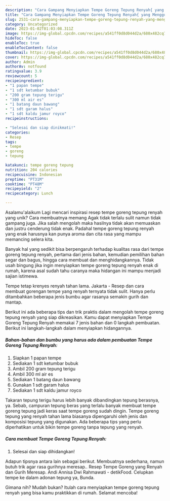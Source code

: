 ```yaml
---
description: "Cara Gampang Menyiapkan Tempe Goreng Tepung Renyah{ yang Menggugah Selera"
title: "Cara Gampang Menyiapkan Tempe Goreng Tepung Renyah{ yang Menggugah Selera"
slug: 2531-cara-gampang-menyiapkan-tempe-goreng-tepung-renyah-yang-menggugah-selera
category: Uncategorized
date: 2023-01-02T01:03:08.311Z
image: https://img-global.cpcdn.com/recipes/a541ff0d8d044d2a/680x482cq70/tempe-goreng-tepung-renyah-foto-resep-utama.jpg
hideToc: false
enableToc: true
enableTocContent: false
thumbnail: https://img-global.cpcdn.com/recipes/a541ff0d8d044d2a/680x482cq70/tempe-goreng-tepung-renyah-foto-resep-utama.jpg
cover: https://img-global.cpcdn.com/recipes/a541ff0d8d044d2a/680x482cq70/tempe-goreng-tepung-renyah-foto-resep-utama.jpg
author: Admin
authorAv: notfound
ratingvalue: 3.9
reviewcount: 5
recipeingredient:
- "1 papan tempe"
- "1 sdt ketumbar bubuk"
- "200 gram tepung terigu"
- "300 ml air es"
- "1 batang daun bawang"
- "1 sdt garam halus"
- "1 sdt kaldu jamur royco"
recipeinstructions:

- "Selesai dan siap dinikmati!"
categories:
- Resep
tags:
- tempe
- goreng
- tepung

katakunci: tempe goreng tepung 
nutrition: 204 calories
recipecuisine: Indonesian
preptime: "PT31M"
cooktime: "PT48M"
recipeyield: "2"
recipecategory: Lunch

---
```



Asalamu'alaikum Lagi mencari inspirasi resep tempe goreng tepung renyah yang unik? Cara membuatnya memang Agak tidak terlalu sulit namun tidak gampang juga. Jika salah mengolah maka hasilnya tidak akan memuaskan dan justru cenderung tidak enak. Padahal tempe goreng tepung renyah yang enak harusnya kan punya aroma dan cita rasa yang mampu memancing selera kita.


Banyak hal yang sedikit bisa berpengaruh terhadap kualitas rasa dari tempe goreng tepung renyah, pertama dari jenis bahan, kemudian pemilihan bahan segar dan bagus, hingga cara membuat dan menghidangkannya. Tidak usah bingung jika ingin menyiapkan tempe goreng tepung renyah enak di rumah, karena asal sudah tahu caranya maka hidangan ini mampu menjadi sajian istimewa.

Tempe tetap krenyes renyah tahan lama. Jakarta - Resep dan cara membuat gorengan tempe yang renyah ternyata tidak sulit. Hanya perlu ditambahkan beberapa jenis bumbu agar rasanya semakin gurih dan mantap.


Berikut ini ada beberapa tips dan trik praktis dalam mengolah tempe goreng tepung renyah yang siap dikreasikan. Kamu dapat menyiapkan Tempe Goreng Tepung Renyah memakai 7 jenis bahan dan 0 langkah pembuatan. Berikut ini langkah-langkah dalam menyiapkan hidangannya.

<!--inarticleads1-->

##### Bahan-bahan dan bumbu yang harus ada dalam pembuatan Tempe Goreng Tepung Renyah:

1. Siapkan 1 papan tempe
1. Sediakan 1 sdt ketumbar bubuk
1. Ambil 200 gram tepung terigu
1. Ambil 300 ml air es
1. Sediakan 1 batang daun bawang
1. Gunakan 1 sdt garam halus
1. Sediakan 1 sdt kaldu jamur royco


Takaran tepung terigu harus lebih banyak dibandingkan tepung berasnya, ya. Sebab, campuran tepung beras yang terlalu banyak membuat tempe goreng tepung jadi keras saat tempe goreng sudah dingin. Tempe goreng tepung yang renyah tahan lama biasanya dipengaruhi oleh jenis dan komposisi tepung yang digunakan. Ada beberapa tips yang perlu diperhatikan untuk bikin tempe goreng tanpa tepung yang renyah. 

<!--inarticleads2-->

##### Cara membuat Tempe Goreng Tepung Renyah:


1. Selesai dan siap dihidangkan!

Adapun tipsnya antara lain sebagai berikut. Membuatnya sederhana, namun butuh trik agar rasa gurihnya meresap.. Resep Tempe Goreng yang Renyah dan Gurih Meresap. Andi Annisa Dwi Rahmawati - detikFood. Celupkan tempe ke dalam adonan tepung ya, Bunda. 

Gimana nih? Mudah bukan? Itulah cara menyiapkan tempe goreng tepung renyah yang bisa kamu praktikkan di rumah. Selamat mencoba!
